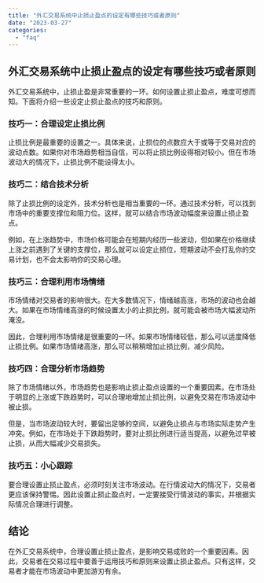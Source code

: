 ```yaml
---
title: "外汇交易系统中止损止盈点的设定有哪些技巧或者原则"
date: "2023-03-27"
categories: 
  - "faq"
---
```


## 外汇交易系统中止损止盈点的设定有哪些技巧或者原则

外汇交易系统中，止损止盈是非常重要的一环。如何设置止损止盈点，难度可想而知。下面将介绍一些设定止损止盈点的技巧和原则。

### 技巧一：合理设定止损比例

止损比例是最重要的设置之一。具体来说，止损位的点数应大于或等于交易对应的波动点数。如果你对市场趋势相当自信，可以将止损比例设得相对较小。但在市场波动大的情况下，止损比例不能设得太小。

### 技巧二：结合技术分析

除了止损比例的设定外，技术分析也是相当重要的一环。通过技术分析，可以找到市场中的重要支撑位和阻力位。这样，就可以结合市场波动幅度来设置止损止盈点。

例如，在上涨趋势中，市场价格可能会在短期内经历一些波动，但如果在价格继续上涨之前遇到了关键的支撑位，那么就可以设定止损位，短期波动不会打乱你的交易计划，也不会太影响你的交易心理。

### 技巧三：合理利用市场情绪

市场情绪对交易者的影响很大。在大多数情况下，情绪越高涨，市场的波动也会越大。如果在市场情绪高涨的时候设置太小的止损比例，就可能会被市场大幅波动所淹没。

因此，合理利用市场情绪是很重要的一环。如果市场情绪较低，那么可以适度降低止损比例。如果市场情绪高涨，那么可以稍稍增加止损比例，减少风险。

### 技巧四：合理分析市场趋势

除了市场情绪以外，市场趋势也是影响止损止盈点设置的一个重要因素。在市场处于明显的上涨或下跌趋势时，可以合理地增加止损比例，以避免交易在市场波动中被止损。

但是，当市场波动较大时，要留出足够的空间，以避免止损点与市场实际走势产生冲突。例如，在市场处于下跌趋势时，要对止损比例进行适当提高，以避免过早被止损，从而大幅减少交易损失。

### 技巧五：小心跟踪

要合理设置止损止盈点，必须时刻关注市场波动。在行情波动大的情况下，交易者更应该保持警惕。因此设置止损止盈点时，一定要接受行情波动的事实，并根据实际情况合理进行调整。

## 结论

在外汇交易系统中，合理设置止损止盈点，是影响交易成败的一个重要因素。因此，交易者在交易过程中要善于运用技巧和原则来设置止损止盈点。只有这样，交易者才能在市场波动中更加游刃有余。
